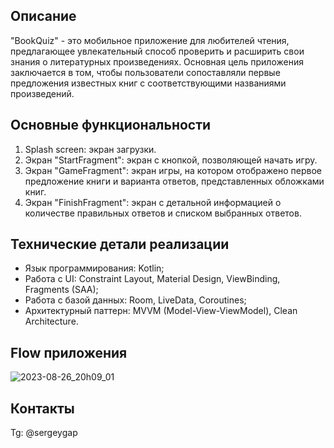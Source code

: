 ## Описание
"BookQuiz" - это мобильное приложение для любителей чтения, предлагающее увлекательный способ проверить и расширить свои знания о литературных произведениях. Основная цель приложения заключается в том, чтобы пользователи сопоставляли первые предложения известных книг с соответствующими названиями произведений.
## Основные функциональности
1. Splash screen: экран загрузки.
2. Экран "StartFragment": экран с кнопкой, позволяющей начать игру.
3. Экран "GameFragment": экран игры, на котором отображено первое предложение книги и варианта ответов, представленных обложками книг.
4. Экран "FinishFragment": экран с детальной информацией о количестве правильных ответов и списком выбранных ответов.
## Технические детали реализации
- Язык программирования: Kotlin;
- Работа с UI: Constraint Layout, Material Design, ViewBinding, Fragments (SAA);
- Работа с базой данных: Room, LiveData, Coroutines;
- Архитектурный паттерн: MVVM (Model-View-ViewModel), Clean Architecture.
## Flow приложения
![2023-08-26_20h09_01](https://github.com/sergeygap/BookQuiz/assets/90153806/442d0fd0-640a-433d-b83e-ad0cee156966)
## Контакты
Tg: @sergeygap
